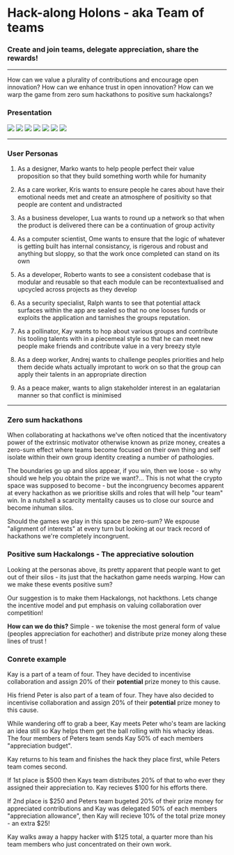 # Hack-along Holons - aka Team of teams

### Create and join teams, delegate appreciation, share the rewards!
--------

How can we value a plurality of contributions and encourage open innovation?
How can we enhance trust in open innovation?
How can we warp the game from zero sum hackathons to positive sum hackalongs?

### Presentation
![](images/presie4.png)
![](images/presie5.png)
![](images/presie6.png)
![](images/presie7.png)
![](images/presie8.png)
![](images/presie9.png)
![](images/presie10.png)

--------
### User Personas

1) As a designer, Marko wants to help people perfect their value proposition so that they build something worth while for humanity

2) As a care worker, Kris wants to ensure people he cares about have their emotional needs met and create an atmosphere of positivity so that people are content and undistracted

3) As a business developer, Lua wants to round up a network so that when the product is delivered there can be a continuation of group activity

4) As a computer scientist, Ome wants to ensure that the logic of whatever is getting built has internal consistancy, is rigerous and robust and anything but sloppy, so that the work once completed can stand on its own

5) As a developer, Roberto wants to see a consistent codebase that is modular and reusable so that each module can be recontextualised and upcycled across projects as they develop

6) As a security specialist, Ralph wants to see that potential attack surfaces within the app are sealed so that no one looses funds or exploits the application and tarnishes the groups reputation.

7) As a pollinator, Kay wants to hop about various groups and contribute his tooling talents with in a piecemeal style so that he can meet new people make friends and contribute value in a very breezy style

8) As a deep worker, Andrej wants to challenge peoples priorities and help them decide whats actually improtant to work on so that the group can apply their talents in an appropriate direction

9) As a peace maker, wants to align stakeholder interest in an egalatarian manner so that conflict is minimised

----------

### Zero sum hackathons

When collaborating at hackathons we've often noticed that the incentivatory power of the extrinsic motivator otherwise known as prize money, creates a zero-sum effect where teams become focused on their own thing and self isolate within their own group identity creating a number of pathologies.

The boundaries go up and silos appear, if you win, then we loose - so why should we help you obtain the prize we want?... This is not what the crypto space was supposed to become - but the incongruency becomes apparent at every hackathon as we prioritise skills and roles that will help "our team" win. In a nutshell a scarcity mentality causes us to close our source and become inhuman silos.

Should the games we play in this space be zero-sum? We espouse "alignment of interests" at every turn but looking at our track record of hackathons we're completely incongruent.

### Positive sum Hackalongs - The appreciative soloution
Looking at the personas above, its pretty apparent that people want to get out of their silos - its just that the hackathon game needs warping. How can we make these events positive sum?

Our suggestion is to make them Hackalongs, not hackthons. Lets change the incentive model and put emphasis on valuing collaboration over competition!

**How can we do this?** Simple - we tokenise the most general form of value (peoples appreciation for eachother) and distribute prize money along these lines of trust !

### Conrete example
Kay is a part of a team of four. They have decided to incentivise collaboration and assign 20% of their **potential** prize money to this cause.

His friend Peter is also part of a team of four. They have also decided to incentivise collaboration and assign 20% of their **potential** prize money to this cause.

While wandering off to grab a beer, Kay meets Peter who's team are lacking an idea still so Kay helps them get the ball rolling with his whacky ideas. The four members of Peters team sends Kay 50% of each members "appreciation budget".

Kay returns to his team and finishes the hack they place first, while Peters team comes second.

If 1st place is $500 then Kays team distributes 20% of that to who ever they assigned their appreciation to. Kay recieves $100 for his efforts there.

If 2nd place is $250 and Peters team bugeted 20% of their prize money for appreciated contributions and Kay was delegated 50% of each members "appreciation allowance", then Kay will recieve 10% of the total prize money - an extra $25!

Kay walks away a happy hacker with $125 total, a quarter more than his team members who just concentrated on their own work.
